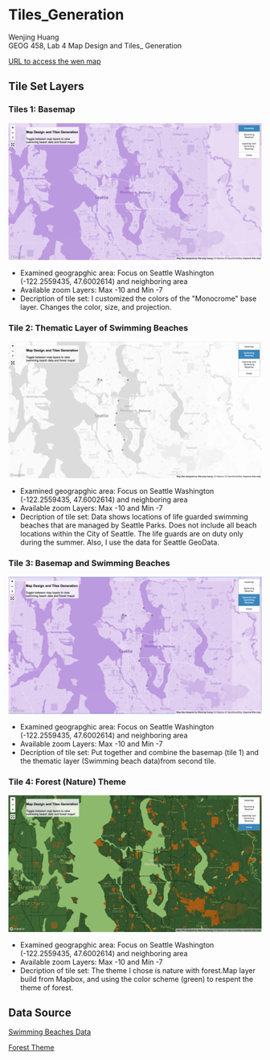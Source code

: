 # Tiles_Generation
Wenjing Huang \
GEOG 458, Lab 4 Map Design and Tiles_ Generation

[URL to access the wen map](https://miahuang1.github.io/Map_Design_and_Tiles_Generation/)

## Tile Set Layers
### Tiles 1: Basemap
![Basemap](img/basemap.png)
- Examined geograpghic area: Focus on Seattle Washington (-122.2559435, 47.6002614) and neighboring area
- Available zoom Layers: Max -10 and Min -7
- Decription of tile set: I customized the colors of the "Monocrome" base layer. Changes the color, size, and projection.

### Tile 2: Thematic Layer of Swimming Beaches
![swimming beach](img/swimmingbeaches.png)
- Examined geograpghic area: Focus on Seattle Washington (-122.2559435, 47.6002614) and neighboring area
- Available zoom Layers: Max -10 and Min -7
- Decription of tile set: Data shows locations of life guarded swimming beaches that are managed by Seattle Parks. Does not include all beach locations within the City of Seattle. The life guards are on duty only during the summer. Also, I use the data for Seattle GeoData.

### Tile 3: Basemap and Swimming Beaches
![basemap and swimming beach](img/basemapandswimmingbeaches.png)
- Examined geograpghic area: Focus on Seattle Washington (-122.2559435, 47.6002614) and neighboring area
- Available zoom Layers: Max -10 and Min -7
- Decription of tile set: Put together and combine the basemap (tile 1) and  the thematic layer (Swimming beach data)from second tile.

### Tile 4: Forest (Nature) Theme
![forest](img/forest.png)
- Examined geograpghic area: Focus on Seattle Washington (-122.2559435, 47.6002614) and neighboring area
- Available zoom Layers: Max -10 and Min -7
- Decription of tile set: The theme I chose is nature with forest.Map layer build from Mapbox, and using the color scheme (green) to respent the theme of forest.

## Data Source
[Swimming Beaches Data](https://data-seattlecitygis.opendata.arcgis.com/datasets/SeattleCityGIS::swimming-beaches/about) 

[Forest Theme](https://corporate.walmart.com/purpose/sustainability/planet/nature)
